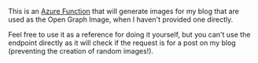 This is an [Azure Function](https://azure.microsoft.com/en-us/services/functions/?WT.mc_id=blogtitlegenerator-github-aapowell) that will generate images for my blog that are used as the Open Graph Image, when I haven't provided one directly.

Feel free to use it as a reference for doing it yourself, but you can't use the endpoint directly as it will check if the request is for a post on my blog (preventing the creation of random images!).
